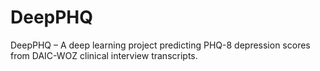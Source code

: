 # DeepPHQ
DeepPHQ – A deep learning project predicting PHQ-8 depression scores from DAIC-WOZ clinical interview transcripts.
